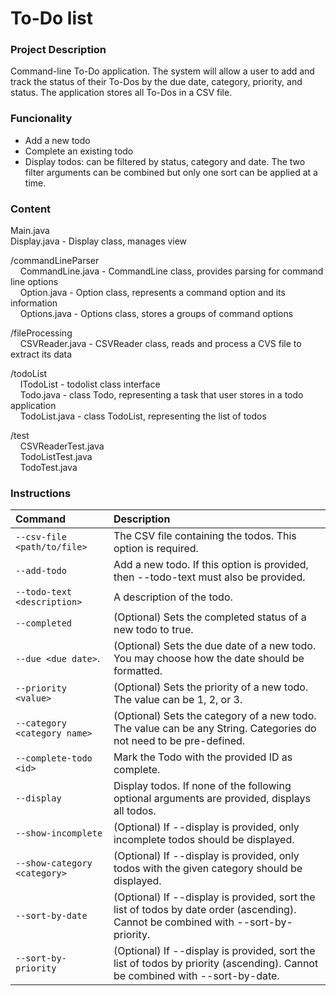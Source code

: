 # To-Do list

### Project Description
Command-line To-Do application. The system will allow a user to add and track the status of their To-Dos by the due date, category, priority, and status. The application stores all To-Dos in a CSV file. 

### Funcionality
- Add a new todo
- Complete an existing todo
- Display todos: can be filtered by status, category and date.
The two filter arguments can be combined but only one sort can be applied at a time.

### Content
Main.java<br />
Display.java - Display class, manages view

/commandLineParser 
<br />&nbsp;&nbsp;&nbsp;&nbsp;CommandLine.java - CommandLine class, provides parsing for command line options
<br />&nbsp;&nbsp;&nbsp;&nbsp;Option.java - Option class, represents a command option and its information
<br />&nbsp;&nbsp;&nbsp;&nbsp;Options.java - Options class, stores a groups of command options

/fileProcessing
<br />&nbsp;&nbsp;&nbsp;&nbsp;CSVReader.java - CSVReader class, reads and process a CVS file to extract its data

/todoList
<br />&nbsp;&nbsp;&nbsp;&nbsp;ITodoList - todolist class interface
<br />&nbsp;&nbsp;&nbsp;&nbsp;Todo.java - class Todo, representing a task that user stores in a todo application
<br />&nbsp;&nbsp;&nbsp;&nbsp;TodoList.java - class TodoList, representing the list of todos

/test
<br />&nbsp;&nbsp;&nbsp;&nbsp;CSVReaderTest.java
<br />&nbsp;&nbsp;&nbsp;&nbsp;TodoListTest.java
<br />&nbsp;&nbsp;&nbsp;&nbsp;TodoTest.java

### Instructions
| Command                                 | Description                             | 
| :------------------                     |   :-------------                            | 
| `--csv-file <path/to/file>`             | The CSV file containing the todos. This option is required. | 
| `--add-todo`                            | Add a new todo. If this option is provided, then --todo-text must also be provided.|                      
| `--todo-text <description>`             | A description of the todo.       |
| `--completed`                           | (Optional) Sets the completed status of a new todo to true.|
| `--due <due date>`.                     | (Optional) Sets the due date of a new todo. You may choose how the date should be formatted.|
| `--priority <value>`                  | (Optional) Sets the priority of a new todo. The value can be 1, 2, or 3. |
| `--category <category name>`            | (Optional) Sets the category of a new todo. The value can be any String. Categories do not need to be pre-defined. |
| `--complete-todo <id>`                  | Mark the Todo with the provided ID as complete.       |
| `--display`                             | Display todos. If none of the following optional arguments are provided, displays all todos.     |
| `--show-incomplete`                     | (Optional) If --display is provided, only incomplete todos should be displayed.    |
|`--show-category <category>`             | (Optional) If --display is provided, only todos with the given category should be displayed.     |
| `--sort-by-date`                        | (Optional) If --display is provided, sort the list of todos by date order (ascending). Cannot be combined with --sort-by- priority.     |
|`--sort-by-priority`                     | (Optional) If --display is provided, sort the list of todos by priority (ascending). Cannot be combined with --sort-by-date.      |
